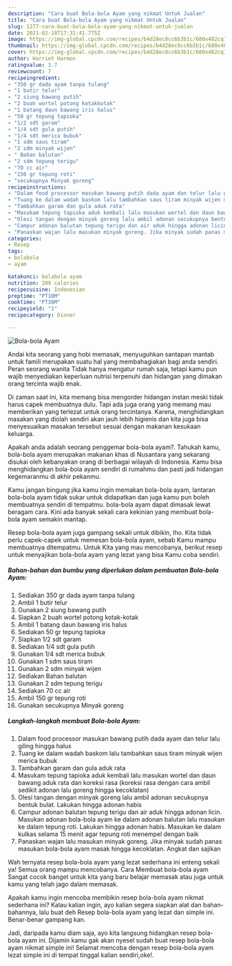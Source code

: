 ```yaml
---
description: "Cara buat Bola-bola Ayam yang nikmat Untuk Jualan"
title: "Cara buat Bola-bola Ayam yang nikmat Untuk Jualan"
slug: 1277-cara-buat-bola-bola-ayam-yang-nikmat-untuk-jualan
date: 2021-02-18T17:31:41.775Z
image: https://img-global.cpcdn.com/recipes/b4d28ec8cc6b3b1c/680x482cq70/bola-bola-ayam-foto-resep-utama.jpg
thumbnail: https://img-global.cpcdn.com/recipes/b4d28ec8cc6b3b1c/680x482cq70/bola-bola-ayam-foto-resep-utama.jpg
cover: https://img-global.cpcdn.com/recipes/b4d28ec8cc6b3b1c/680x482cq70/bola-bola-ayam-foto-resep-utama.jpg
author: Harriet Harmon
ratingvalue: 3.7
reviewcount: 7
recipeingredient:
- "350 gr dada ayam tanpa tulang"
- "1 butir telur"
- "2 siung bawang putih"
- "2 buah wortel potong kotakkotak"
- "1 batang daun bawang iris halus"
- "50 gr tepung tapioka"
- "1/2 sdt garam"
- "1/4 sdt gula putih"
- "1/4 sdt merica bubuk"
- "1 sdm saus tiram"
- "2 sdm minyak wijen"
- " Bahan balutan"
- "2 sdm tepung terigu"
- "70 cc air"
- "150 gr tepung roti"
- "secukupnya Minyak goreng"
recipeinstructions:
- "Dalam food processor masukan bawang putih dada ayam dan telur lalu giling hingga halus"
- "Tuang ke dalam wadah baskom lalu tambahkan saus tiram minyak wijen merica bubuk"
- "Tambahkan garam dan gula aduk rata"
- "Masukam tepung tapioka aduk kembali lalu masukan wortel dan daun bawang aduk rata dan koreksi rasa (koreksi rasa dengan cara ambil sedikit adonan lalu goreng hingga kecoklatan)"
- "Olesi tangan dengan minyak goreng lalu ambil adonan secukupnya bentuk bulat. Lakukan hingga adonan habis"
- "Campur adonan balutan tepung terigu dan air aduk hingga adonan licin. Masukan adonan bola-bola ayam ke dalam adonan balutan lalu masukan ke dalam tepung roti. Lakukan hingga adonan habis. Masukan ke dalam kulkas selama 15 menit agar tepung roti menempel dengan baik"
- "Panaskan wajan lalu masukan minyak goreng. Jika minyak sudah panas masukan bola-bola ayam masak hingga kecoklatan. Angkat dan sajikan"
categories:
- Resep
tags:
- bolabola
- ayam

katakunci: bolabola ayam 
nutrition: 289 calories
recipecuisine: Indonesian
preptime: "PT10M"
cooktime: "PT38M"
recipeyield: "1"
recipecategory: Dinner

---
```



![Bola-bola Ayam](https://img-global.cpcdn.com/recipes/b4d28ec8cc6b3b1c/680x482cq70/bola-bola-ayam-foto-resep-utama.jpg)

Andai kita seorang yang hobi memasak, menyuguhkan santapan mantab untuk famili merupakan suatu hal yang membahagiakan bagi anda sendiri. Peran seorang  wanita Tidak hanya mengatur rumah saja, tetapi kamu pun wajib menyediakan keperluan nutrisi terpenuhi dan hidangan yang dimakan orang tercinta wajib enak.

Di zaman  saat ini, kita memang bisa mengorder hidangan instan meski tidak harus capek membuatnya dulu. Tapi ada juga orang yang memang mau memberikan yang terlezat untuk orang tercintanya. Karena, menghidangkan masakan yang diolah sendiri akan jauh lebih higienis dan kita juga bisa menyesuaikan masakan tersebut sesuai dengan makanan kesukaan keluarga. 



Apakah anda adalah seorang penggemar bola-bola ayam?. Tahukah kamu, bola-bola ayam merupakan makanan khas di Nusantara yang sekarang disukai oleh kebanyakan orang di berbagai wilayah di Indonesia. Kamu bisa menghidangkan bola-bola ayam sendiri di rumahmu dan pasti jadi hidangan kegemaranmu di akhir pekanmu.

Kamu jangan bingung jika kamu ingin memakan bola-bola ayam, lantaran bola-bola ayam tidak sukar untuk didapatkan dan juga kamu pun boleh membuatnya sendiri di tempatmu. bola-bola ayam dapat dimasak lewat beragam cara. Kini ada banyak sekali cara kekinian yang membuat bola-bola ayam semakin mantap.

Resep bola-bola ayam juga gampang sekali untuk dibikin, lho. Kita tidak perlu capek-capek untuk memesan bola-bola ayam, sebab Kamu mampu membuatnya ditempatmu. Untuk Kita yang mau mencobanya, berikut resep untuk menyajikan bola-bola ayam yang lezat yang bisa Kamu coba sendiri.

<!--inarticleads1-->

##### Bahan-bahan dan bumbu yang diperlukan dalam pembuatan Bola-bola Ayam:

1. Sediakan 350 gr dada ayam tanpa tulang
1. Ambil 1 butir telur
1. Gunakan 2 siung bawang putih
1. Siapkan 2 buah wortel potong kotak-kotak
1. Ambil 1 batang daun bawang iris halus
1. Sediakan 50 gr tepung tapioka
1. Siapkan 1/2 sdt garam
1. Sediakan 1/4 sdt gula putih
1. Gunakan 1/4 sdt merica bubuk
1. Gunakan 1 sdm saus tiram
1. Gunakan 2 sdm minyak wijen
1. Sediakan  Bahan balutan
1. Gunakan 2 sdm tepung terigu
1. Sediakan 70 cc air
1. Ambil 150 gr tepung roti
1. Gunakan secukupnya Minyak goreng




<!--inarticleads2-->

##### Langkah-langkah membuat Bola-bola Ayam:

1. Dalam food processor masukan bawang putih dada ayam dan telur lalu giling hingga halus
1. Tuang ke dalam wadah baskom lalu tambahkan saus tiram minyak wijen merica bubuk
1. Tambahkan garam dan gula aduk rata
1. Masukam tepung tapioka aduk kembali lalu masukan wortel dan daun bawang aduk rata dan koreksi rasa (koreksi rasa dengan cara ambil sedikit adonan lalu goreng hingga kecoklatan)
1. Olesi tangan dengan minyak goreng lalu ambil adonan secukupnya bentuk bulat. Lakukan hingga adonan habis
1. Campur adonan balutan tepung terigu dan air aduk hingga adonan licin. Masukan adonan bola-bola ayam ke dalam adonan balutan lalu masukan ke dalam tepung roti. Lakukan hingga adonan habis. Masukan ke dalam kulkas selama 15 menit agar tepung roti menempel dengan baik
1. Panaskan wajan lalu masukan minyak goreng. Jika minyak sudah panas masukan bola-bola ayam masak hingga kecoklatan. Angkat dan sajikan




Wah ternyata resep bola-bola ayam yang lezat sederhana ini enteng sekali ya! Semua orang mampu mencobanya. Cara Membuat bola-bola ayam Sangat cocok banget untuk kita yang baru belajar memasak atau juga untuk kamu yang telah jago dalam memasak.

Apakah kamu ingin mencoba membikin resep bola-bola ayam nikmat sederhana ini? Kalau kalian ingin, ayo kalian segera siapkan alat dan bahan-bahannya, lalu buat deh Resep bola-bola ayam yang lezat dan simple ini. Benar-benar gampang kan. 

Jadi, daripada kamu diam saja, ayo kita langsung hidangkan resep bola-bola ayam ini. Dijamin kamu gak akan nyesel sudah buat resep bola-bola ayam nikmat simple ini! Selamat mencoba dengan resep bola-bola ayam lezat simple ini di tempat tinggal kalian sendiri,oke!.

